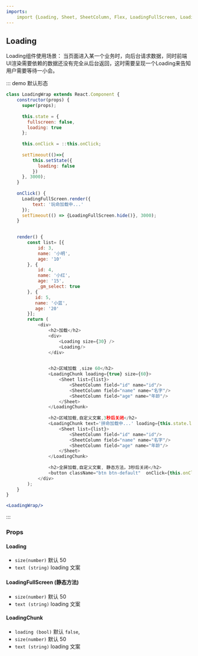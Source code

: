 ```yaml
---
imports:
    import {Loading, Sheet, SheetColumn, Flex, LoadingFullScreen, LoadingChunk} from '../../src/index';
---
```

## Loading

Loading组件使用场景：  当页面进入某一个业务时，向后台请求数据，同时前端UI渲染需要依赖的数据还没有完全从后台返回，这时需要呈现一个Loading来告知用户需要等待一小会。


::: demo 默认形态
```js
class LoadingWrap extends React.Component {
    constructor(props) {
      super(props);
    
      this.state = {
        fullscreen: false,
        loading: true
      };
      
      this.onClick = ::this.onClick;
      
      setTimeout(()=>{
          this.setState({
            loading: false
          })
      }, 3000);
    }
    
    onClick() {      
      LoadingFullScreen.render({
          text: '玩命加载中...'
      });
      setTimeout(() => {LoadingFullScreen.hide()}, 3000); 
    }

    
    render() {
        const list= [{
            id: 3,
            name: '小明',
            age: '10'
        }, {
            id: 4,
            name: '小红',
            age: '15',
            _gm_select: true
        }, {
           id: 5,
           name: '小蓝',
           age: '20'
        }];
        return (
            <div>
                <h2>加载</h2>
                <div>
                    <Loading size={30} />
                    <Loading/>
                </div> 
                

                <h2>区域加载 ,size 60</h2>
                <LoadingChunk loading={true} size={60}>
                    <Sheet list={list}>
                        <SheetColumn field="id" name="id"/>
                        <SheetColumn field="name" name="名字"/>
                        <SheetColumn field="age" name="年龄"/>
                    </Sheet>
                </LoadingChunk>
                
                <h2>区域加载,自定义文案,3秒后关闭</h2>
                <LoadingChunk text='拼命加载中...' loading={this.state.loading}>
                    <Sheet list={list}>
                        <SheetColumn field="id" name="id"/>
                        <SheetColumn field="name" name="名字"/>
                        <SheetColumn field="age" name="年龄"/>
                    </Sheet>
                </LoadingChunk>
                
                <h2>全屏加载,自定义文案, 静态方法，3秒后关闭</h2>
                <button className="btn btn-default"  onClick={this.onClick}>整页加载</button>
            </div>       
        );
    }
}
```
```jsx
<LoadingWrap/>
```
:::

### Props
#### Loading
- `size(number)` 默认 50
-  `text (string)` loading 文案


#### LoadingFullScreen (静态方法)
- `size(number)` 默认 50
-  `text (string)` loading 文案


#### LoadingChunk
- `loading (bool)` 默认 `false`,
- `size(number)` 默认 50
-  `text (string)` loading 文案




